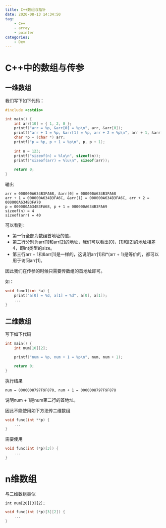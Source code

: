```yaml
---
title: C++数组与指针
date: 2020-08-13 14:34:50
tag:
    - C++
    - array
    - pointer
categories:
    - Dev
---
```

# C++中的数组与传参

## 一维数组

我们写下如下代码：

```c++
#include <cstdio>

int main() {
    int arr[10] = { 1, 2, 0 };
    printf("arr = %p, &arr[0] = %p\n", arr, &arr[0]); 
    printf("arr + 1 = %p, &arr[1] = %p, arr + 2 = %p\n", arr + 1, &arr[1], arr + 2);
    char *p = (char *) arr;
    printf("p = %p, p + 1 = %p\n", p, p + 1);
  
    int n = 123;
    printf("sizeof(n) = %lu\n", sizeof(n));
    printf("sizeof(arr) = %lu\n", sizeof(arr));
  
    return 0;
}
```

输出

```
arr = 000000A634B3FA68, &arr[0] = 000000A634B3FA68
arr + 1 = 000000A634B3FA6C, &arr[1] = 000000A634B3FA6C, arr + 2 = 000000A634B3FA70
p = 000000A634B3FA68, p + 1 = 000000A634B3FA69
sizeof(n) = 4
sizeof(arr) = 40
```

可以看到:

* 第一行全部为数组首地址的值，
* 第二行分别为arr[1]和arr[2]的地址，我们可以看出[0]，[1]和[2]的地址相差4，即int类型的size。
* 第三行arr + 1和&arr[1]是一样的，这说明arr[1]和*(arr + 1)是等价的，都可以用于访问arr[1]。

因此我们在传参的时候只需要传数组的首地址即可。

如：

```c++
void func1(int *a) {
    print("a[0] = %d, a[1] = %d", a[0], a[1]);
    ...
}
```

## 二维数组

写下如下代码

```c++
int main() {
    int num[10][2];

    printf("num = %p, num + 1 = %p\n", num, num + 1);

    return 0;
}
```

执行结果

```
num = 0000008797F9F870, num + 1 = 0000008797F9F878
```

说明num + 1是num第二行的首地址。

因此不能使用如下方法传二维数组

```c++
void func(int **p) {
    ...
}
```

需要使用

```c++
void func(int (*p)[3]) {
    ...
}
```

# n维数组

与二维数组类似

```
int num[20][3][2];
```

```c++
void func(int (*p)[3][2]) {
    ...
}
```
